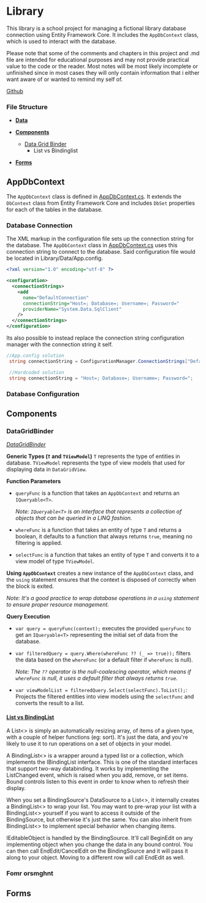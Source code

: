 # Library

This library is a school project for managing a fictional library database connection using Entity Framework Core. It includes the `AppDbContext` class, which is used to interact with the database.

Please note that some of the comments and chapters in this project and .md file are intended for educational purposes and may not provide practical value to the code or the reader. Most notes will be most likely incomplete or unfinished since in most cases they will only contain information that i either want aware of or wanted to remind my self of.

[Github](https://github.com/filipjaruska/Library)

### **File Structure**

- **[Data](#appdbcontext)**

- **[Components](#components)**

  - [Data Grid Binder](#datagridbinder)
    - List vs Bindinglist

- **[Forms](#forms)**

## AppDbContext

The `AppDbContext` class is defined in [AppDbContext.cs](Library/Data/AppDbContext.cs). It extends the `DbContext` class from Entity Framework Core and includes `DbSet` properties for each of the tables in the database.

### Database Connection

The XML markup in the configuration file sets up the connection string for the database. The `AppDbContext` class in [AppDbContext.cs](Library/Data/AppDbContext.cs) uses this connection string to connect to the database. Said configuration file would be located in Library/Data/App.config.

```xml
<?xml version="1.0" encoding="utf-8" ?>

<configuration>
  <connectionStrings>
    <add
      name="DefaultConnection"
      connectionString="Host=; Database=; Username=; Password="
      providerName="System.Data.SqlClient"
    />
  </connectionStrings>
</configuration>
```

Its also possible to instead replace the connection string configuration manager with the connection string it self.

```csharp
//App.config solution
 string connectionString = ConfigurationManager.ConnectionStrings["DefaultConnection"].ConnectionString;

 //Hardcoded solution
 string connectionString = "Host=; Database=; Username=; Password=";
```

### Database Configuration

## Components

### DataGridBinder

_[DataGridBinder](/Library/Components/DataGridBinder.cs)_

**Generic Types (`T` and `TViewModel`)**
`T` represents the type of entities in database. `TViewModel` represents the type of view models that used for displaying data in `DataGridView`.

**Function Parameters**

- `queryFunc` is a function that takes an `AppDbContext` and returns an `IQueryable<T>`.

  _Note: `IQueryable<T>` is an interface that represents a collection of objects that can be queried in a LINQ fashion._

- `whereFunc` is a function that takes an entity of type `T` and returns a boolean, it defaults to a function that always returns `true`, meaning no filtering is applied.
- `selectFunc` is a function that takes an entity of type `T` and converts it to a view model of type `TViewModel`.

**Using `AppDbContext`** creates a new instance of the `AppDbContext` class, and the `using` statement ensures that the context is disposed of correctly when the block is exited.

_Note: It's a good practice to wrap database operations in a `using` statement to ensure proper resource management._

**Query Execution**

- `var query = queryFunc(context);` executes the provided `queryFunc` to get an `IQueryable<T>` representing the initial set of data from the database.
- `var filteredQuery = query.Where(whereFunc ?? (_ => true));` filters the data based on the `whereFunc` (or a default filter if `whereFunc` is null).

  _Note: The `??` operator is the null-coalescing operator, which means if `whereFunc` is null, it uses a default filter that always returns `true`._

- `var viewModelList = filteredQuery.Select(selectFunc).ToList();`: Projects the filtered entities into view models using the `selectFunc` and converts the result to a list.

#### [List vs BindingList](https://stackoverflow.com/questions/2243950/listt-vs-bindinglistt-advantages-disadvantages)

A List<> is simply an automatically resizing array, of items of a given type, with a couple of helper functions (eg: sort). It's just the data, and you're likely to use it to run operations on a set of objects in your model.

A BindingList<> is a wrapper around a typed list or a collection, which implements the IBindingList interface. This is one of the standard interfaces that support two-way databinding. It works by implementing the ListChanged event, which is raised when you add, remove, or set items. Bound controls listen to this event in order to know when to refresh their display.

When you set a BindingSource's DataSource to a List<>, it internally creates a BindingList<> to wrap your list. You may want to pre-wrap your list with a BindingList<> yourself if you want to access it outside of the BindingSource, but otherwise it's just the same. You can also inherit from BindingList<> to implement special behavior when changing items.

IEditableObject is handled by the BindingSource. It'll call BeginEdit on any implementing object when you change the data in any bound control. You can then call EndEdit/CancelEdit on the BindingSource and it will pass it along to your object. Moving to a different row will call EndEdit as well.

### Fomr orsmghnt

## Forms
